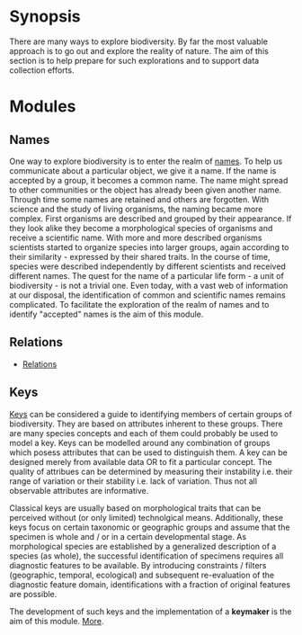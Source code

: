 <!-- TITLE: Exploration -->
<!-- SUBTITLE: Prepare Explorations and Data Collection -->

# Synopsis
There are many ways to explore biodiversity. By far the most valuable approach is to go out and explore the reality of nature. The aim of this section is to help prepare for such explorations and to support data collection efforts.

# Modules
## Names
One way to explore biodiversity is to enter the realm of [names](/a-part-of-nature/exploration/names). To help us communicate about a particular object, we give it a name. If the name is accepted by a group, it becomes a common name. The name might spread to other communities or the object has already been given another name. Through time some names are retained and others are forgotten. With science and the study of living organisms, the naming became more complex. First organisms are described and grouped by their appearance. If they look alike they become a morphological species of organisms and receive a scientific name. With more and more described organisms scientists started to organize species into larger groups, again according to their similarity - expressed by their shared traits. In the course of time, species were described independently by different scientists and received different names. The quest for the name of a particular life form - a unit of biodiversity - is not a trivial one. Even today, with a vast web of information at our disposal, the identification of common and scientific names remains complicated. To facilitate the exploration of the realm of names and to identify "accepted" names is the aim of this module.
## Relations
* [Relations](/a-part-of-nature/exploration/relations)
## Keys
[Keys](/a-part-of-nature/exploration/keys) can be considered a guide to identifying members of certain groups of biodiversity. They are based on attributes inherent to these groups. There are many species concepts and each of them could probably be used to model a key. Keys can be modelled around any combination of groups which posess attributes that can be used to distinguish them. A key can be designed merely from available data OR to fit a particular concept. The quality of attribues can be determined by measuring their instability i.e. their range of variation or their stability i.e. lack of variation. Thus not all observable attributes are informative. 

Classical keys are usually based on morphological traits that can be perceived without (or only limited) technolgical means. Additionally, these keys focus on certain taxonomic or geographic groups and assume that the specimen is whole and / or in a certain developmental stage. As morphological species are established by a generalized description of a species (as whole), the successful identification of specimens requires all diagnostic features to be available. By introducing constraints / filters (geographic, temporal, ecological) and subsequent re-evaluation of the diagnostic feature domain, identifications with a fraction of original features are possible.

The development of such keys and the implementation of a **keymaker** is the aim of this module. [More](/a-part-of-nature/exploration/keys#example).